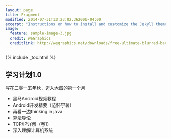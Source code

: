 ```yaml
---
layout: page
title: Fragment
modified: 2014-07-31T13:23:02.362000-04:00
excerpt: "Instructions on how to install and customize the Jekyll theme Minimal Mistakes."
image:
  feature: sample-image-3.jpg
  credit: WeGraphics
  creditlink: http://wegraphics.net/downloads/free-ultimate-blurred-background-pack/
---
```


{% include _toc.html %}



## 学习计划1.0


写在二零一五年秋，迈入大四的第一个月

* 黑马Android视频教程
* Android开发精要（范怀宇著）
* 再看一边thinking in java
* 算法导论
* TCP/IP详解（卷1）
* 深入理解计算机系统 





